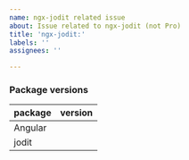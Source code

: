 ```yaml
---
name: ngx-jodit related issue
about: Issue related to ngx-jodit (not Pro)
title: 'ngx-jodit:'
labels: ''
assignees: ''

---
```


<!-- Describe the issue as detailed as possible, in a way I can reproduce it easily. The better the description the faster the solution.

Did you check if the issue exists on the Jodit Demo page?
https://xdsoft.net/jodit/

If the issue exists on the Demo page, it's an issue related with jodit package itself. Open an issue on its repository:
https://github.com/xdan/jodit

This text is a hidden comment. You can remove it or you can write your description above or under this comment.
-->

### Package versions

| package       | version |
|---------------|---------|
| Angular       |         |
| jodit         |         |
